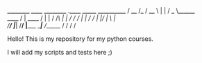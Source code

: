 
 ________  ____ ________  .____       _____ __________ 
/   __   \/_   /   __   \ |    |     /  _  \\______   \
\____    / |   \____    / |    |    /  /_\  \|    |  _/
   /    /  |   |  /    /  |    |___/    |    \    |   \
  /____/   |___| /____/   |_______ \____|__  /______  /
                                  \/       \/       \/ 


Hello! This is my repository for my python courses.

I will add my scripts and tests here ;)
